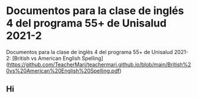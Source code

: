 # Documentos para la clase de inglés 4 del programa 55+ de Unisalud 2021-2

Documentos para la clase de inglés 4 del programa 55+ de Unisalud 2021-2: [British vs American English Spelling] (https://github.com/TeacherMari/teachermari.github.io/blob/main/British%20vs%20American%20English%20Spelling.pdf)

## Hi
